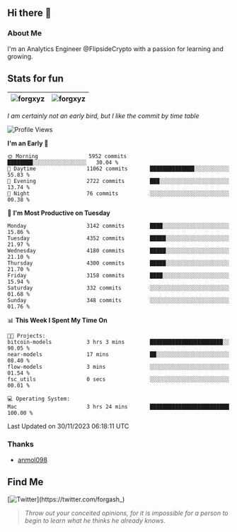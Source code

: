 ## Hi there 👋

### About Me

I'm an Analytics Engineer @FlipsideCrypto with a passion for learning and growing.
  
## Stats for fun

| <img align="center" src="https://github-readme-streak-stats.herokuapp.com/?user=forgxyz&theme=tokyonight" alt="forgxyz" /> | <img align="center" src="https://github-readme-stats.vercel.app/api?username=forgxyz&theme=tokyonight&show_icons=true" alt="forgxyz" /> |
| ------------- |------------- |

*I am certainly not an early bird, but I like the commit by time table*  

<!--START_SECTION:waka-->
![Profile Views](http://img.shields.io/badge/Profile%20Views-1-blue)

**I'm an Early 🐤** 

```text
🌞 Morning                5952 commits        ████████░░░░░░░░░░░░░░░░░   30.04 % 
🌆 Daytime                11062 commits       ██████████████░░░░░░░░░░░   55.83 % 
🌃 Evening                2722 commits        ███░░░░░░░░░░░░░░░░░░░░░░   13.74 % 
🌙 Night                  76 commits          ░░░░░░░░░░░░░░░░░░░░░░░░░   00.38 % 
```
📅 **I'm Most Productive on Tuesday** 

```text
Monday                   3142 commits        ████░░░░░░░░░░░░░░░░░░░░░   15.86 % 
Tuesday                  4352 commits        █████░░░░░░░░░░░░░░░░░░░░   21.97 % 
Wednesday                4180 commits        █████░░░░░░░░░░░░░░░░░░░░   21.10 % 
Thursday                 4300 commits        █████░░░░░░░░░░░░░░░░░░░░   21.70 % 
Friday                   3158 commits        ████░░░░░░░░░░░░░░░░░░░░░   15.94 % 
Saturday                 332 commits         ░░░░░░░░░░░░░░░░░░░░░░░░░   01.68 % 
Sunday                   348 commits         ░░░░░░░░░░░░░░░░░░░░░░░░░   01.76 % 
```


📊 **This Week I Spent My Time On** 

```text
🐱‍💻 Projects: 
bitcoin-models           3 hrs 3 mins        ███████████████████████░░   90.05 % 
near-models              17 mins             ██░░░░░░░░░░░░░░░░░░░░░░░   08.40 % 
flow-models              3 mins              ░░░░░░░░░░░░░░░░░░░░░░░░░   01.54 % 
fsc_utils                0 secs              ░░░░░░░░░░░░░░░░░░░░░░░░░   00.01 % 

💻 Operating System: 
Mac                      3 hrs 24 mins       █████████████████████████   100.00 % 
```


 Last Updated on 30/11/2023 06:18:11 UTC
<!--END_SECTION:waka-->

### Thanks
 - [anmol098](https://github.com/anmol098/waka-readme-stats/)
  
## Find Me
[![Twitter](https://img.shields.io/twitter/url/https/twitter.com/forgash_.svg?style=social&label=Follow%20%40forgash_)](https://twitter.com/forgash_)


> *Throw out your conceited opinions, for it is impossible for a person to begin to learn what he thinks he already knows.* 
